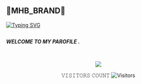<h2>🔻MHB_BRAND🔻 </h2>

[![Typing SVG](https://readme-typing-svg.demolab.com?font=Fira+Code&pause=1000&color=FF2C10&background=31FF9400&width=435&lines=Welcome+To+MHB+Profile+Script+Enjoy%F0%9F%A4%9F)](https://git.io/typing-svg)

```

```

___WELCOME TO MY PAROFILE .___</br>


<br>
<p align="center">
<img src="__scr__/PRO.jpg"/>
</p>

<p align="center"> 
 𝚅𝙸𝚂𝙸𝚃𝙾𝚁𝚂 𝙲𝙾𝚄𝙽𝚃
 <img src="https://profile-counter.glitch.me/MHB-TOOL-CYBER/count.svg" alt="Visitors">
</p>
